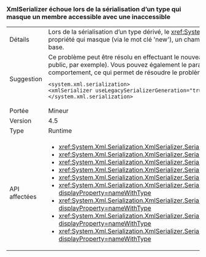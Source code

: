 ### <a name="xmlserializer-fails-while-serializing-a-type-that-hides-an-accessible-member-with-an-inaccessible-one"></a>XmlSerializer échoue lors de la sérialisation d’un type qui masque un membre accessible avec une inaccessible

|   |   |
|---|---|
|Détails|Lors de la sérialisation d’un type dérivé, le <xref:System.Xml.Serialization.XmlSerializer?displayProperty=name> peut échouer si le type contient un champ inaccessible ou une propriété qui masque (via le mot clé 'new'), un champ ou une propriété portant le même nom que celui qui a été précédemment accessible (public, par exemple) sur le type de base.|
|Suggestion|Ce problème peut être résolu en effectuant le nouveau membre masque accessible à le <xref:System.Xml.Serialization.XmlSerializer?displayProperty=name> (en le marquant public, par exemple). Vous pouvez également le paramètre de configuration suivant reviendra à 4.0 <xref:System.Xml.Serialization.XmlSerializer?displayProperty=name> comportement, ce qui permet de résoudre le problème :<pre><code class="language-xml">&lt;system.xml.serialization&gt;&#13;&#10;&lt;xmlSerializer useLegacySerializerGeneration=&quot;true&quot; /&gt;&#13;&#10;&lt;/system.xml.serialization&gt;&#13;&#10;</code></pre>|
|Portée|Mineur|
|Version|4.5|
|Type|Runtime|
|API affectées|<ul><li><xref:System.Xml.Serialization.XmlSerializer.Serialize(System.IO.Stream,System.Object)?displayProperty=nameWithType></li><li><xref:System.Xml.Serialization.XmlSerializer.Serialize(System.IO.TextWriter,System.Object)?displayProperty=nameWithType></li><li><xref:System.Xml.Serialization.XmlSerializer.Serialize(System.Object,System.Xml.Serialization.XmlSerializationWriter)?displayProperty=nameWithType></li><li><xref:System.Xml.Serialization.XmlSerializer.Serialize(System.Xml.XmlWriter,System.Object)?displayProperty=nameWithType></li><li><xref:System.Xml.Serialization.XmlSerializer.Serialize(System.IO.Stream,System.Object,System.Xml.Serialization.XmlSerializerNamespaces)?displayProperty=nameWithType></li><li><xref:System.Xml.Serialization.XmlSerializer.Serialize(System.IO.TextWriter,System.Object,System.Xml.Serialization.XmlSerializerNamespaces)?displayProperty=nameWithType></li><li><xref:System.Xml.Serialization.XmlSerializer.Serialize(System.Xml.XmlWriter,System.Object,System.Xml.Serialization.XmlSerializerNamespaces)?displayProperty=nameWithType></li><li><xref:System.Xml.Serialization.XmlSerializer.Serialize(System.Xml.XmlWriter,System.Object,System.Xml.Serialization.XmlSerializerNamespaces,System.String)?displayProperty=nameWithType></li><li><xref:System.Xml.Serialization.XmlSerializer.Serialize(System.Xml.XmlWriter,System.Object,System.Xml.Serialization.XmlSerializerNamespaces,System.String,System.String)?displayProperty=nameWithType></li></ul>|


